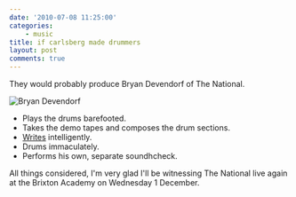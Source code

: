 ```yaml
---
date: '2010-07-08 11:25:00'
categories:
    - music
title: if carlsberg made drummers
layout: post
comments: true
---
```

They would probably produce Bryan Devendorf of The National.

![Bryan Devendorf][]

-   Plays the drums barefooted.
-   Takes the demo tapes and composes the drum sections.
-   [Writes][] intelligently.
-   Drums immaculately.
-   Performs his own, separate soundhcheck.

All things considered, I'm very glad I'll be witnessing The National
live again at the Brixton Academy on Wednesday 1 December.

  [Bryan Devendorf]: http://saltlands.com/blog/wp-content/uploads/2009/12/2229833253_d3af122ea3-300x199.jpg
  [Writes]: http://brassland.org/news.php?story=270
